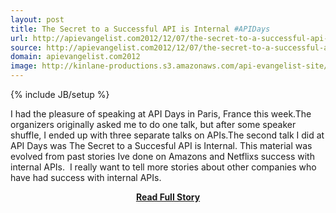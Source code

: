 ```yaml
---
layout: post
title: The Secret to a Successful API is Internal #APIDays
url: http://apievangelist.com2012/12/07/the-secret-to-a-successful-api-is-internal-apidays/
source: http://apievangelist.com2012/12/07/the-secret-to-a-successful-api-is-internal-apidays/
domain: apievangelist.com2012
image: http://kinlane-productions.s3.amazonaws.com/api-evangelist-site/blog/api-days-logo.png
---
```

{% include JB/setup %}<p>I had the pleasure of speaking at API Days in Paris, France this week.The organizers originally asked me to do one talk, but after some speaker shuffle, I ended up with three separate talks on APIs.The second talk I did at API Days was The Secret to a Succesful API is Internal. This material was evolved from past stories Ive done on Amazons and Netflixs success with internal APIs.  I really want to tell more stories about other companies who have had success with internal APIs.</p>
<center><p><a href="http://apievangelist.com2012/12/07/the-secret-to-a-successful-api-is-internal-apidays/" style='padding:25px; font-sze:18px; font-weight: bold;'>Read Full Story</a></p></center>
